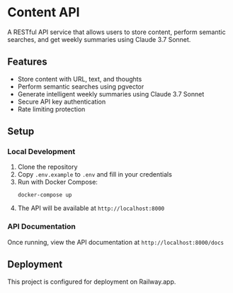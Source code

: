# Content API

A RESTful API service that allows users to store content, perform semantic searches, and get weekly summaries using Claude 3.7 Sonnet.

## Features

- Store content with URL, text, and thoughts
- Perform semantic searches using pgvector
- Generate intelligent weekly summaries using Claude 3.7 Sonnet
- Secure API key authentication
- Rate limiting protection

## Setup

### Local Development

1. Clone the repository
2. Copy `.env.example` to `.env` and fill in your credentials
3. Run with Docker Compose:
   ```
   docker-compose up
   ```
4. The API will be available at `http://localhost:8000`

### API Documentation

Once running, view the API documentation at `http://localhost:8000/docs`

## Deployment

This project is configured for deployment on Railway.app. 
